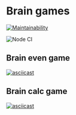 # Brain games

[![Maintainability](https://api.codeclimate.com/v1/badges/a71839dded8c562fb684/maintainability)](https://codeclimate.com/github/dim2k2006/backend-project-lvl1/maintainability)

![Node CI](https://github.com/dim2k2006/backend-project-lvl1/workflows/Node%20CI/badge.svg)

## Brain even game

[![asciicast](https://asciinema.org/a/qcxyKilKDB1Sk9Xr1sqK6cqxb.svg)](https://asciinema.org/a/qcxyKilKDB1Sk9Xr1sqK6cqxb)

## Brain calc game

[![asciicast](https://asciinema.org/a/3ZRdBlJm3WIo8aAtoQLEqHY4a.svg)](https://asciinema.org/a/3ZRdBlJm3WIo8aAtoQLEqHY4a)